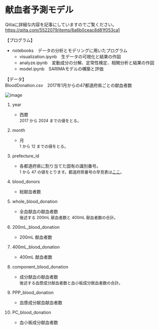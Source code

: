 # 献血者予測モデル

Qiitaに詳細な内容を記事にしていますのでご覧ください。<br>
https://qiita.com/5522079/items/8a6b0ceac8d81f053ca1

【プログラム】<br>
- notebooks　データの分析とモデリングに用いたプログラム<br>
  - visualization.ipynb　生データの可視化と結果の作図<br>
  - analyze.ipynb　変動成分の分解、定常性検定、相関分析と結果の作図<br>
  - model.ipynb　SARIMAモデルの構築と評価<br>

【データ】<br>
BloodDonation.csv　2017年1月からの47都道府県ごとの献血者数

![image](https://github.com/5522079/BDP/assets/162807499/3d70d8ef-e9ba-496d-a21e-aa45f7876aa8)

1. year

   - 西暦<br><span style="font-size: small">2017 から 2024 までの値をとる。</span>

2. month

   - 月<br><span style="font-size: small">1 から 12 までの値をとる。</span>

3. prefecture_id

   - 各都道府県に割り当てた固有の識別番号。<br><span style="font-size: small">1 から 47 の値をとります。都道府県番号の早見表は[ここ](https://tundra-bugle-bc4.notion.site/2f462cc8750948878dbfe143640f33ab?pvs=4)。</span>

4. blood_donors

   - 総献血者数

5. whole_blood_donation

   - 全血献血の献血者数<br><span style="font-size: small">後述する 200mL 献血者数と 400mL 献血者数の合計。</span>

6. 200mL_blood_donation

   - 200mL 献血者数

7. 400mL_blood_donation

   - 400mL 献血者数

8. component_blood_donation

   - 成分献血の献血者数<br><span style="font-size: small">後述する血漿成分献血者数と血小板成分献血者数の合計。</span>

9. PPP_blood_donation

   - 血漿成分献血献血者数

10. PC_blood_donation

    - 血小板成分献血者数
